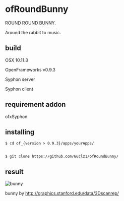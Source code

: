 # ofRoundBunny

ROUND ROUND BUNNY.

Around the rabbit to music.

## build
OSX 10.11.3

OpenFrameworks v0.9.3

Syphon server
       
Syphon client

## requirement addon
ofxSyphon


## installing



    $ cd of_{version > 0.9.3}/apps/yourApps/
    

    $ git clone https://github.com/6uclz1/ofRoundBunny/

## result

![bunny](https://www.dropbox.com/s/0yif1v9b0cv4ujh/bunny.gif?dl=1)


bunny by http://graphics.stanford.edu/data/3Dscanrep/
